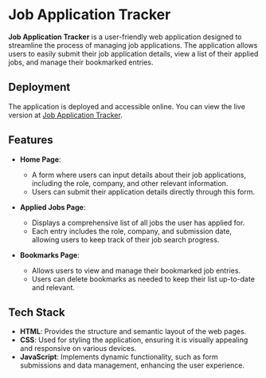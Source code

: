 # Job Application Tracker

**Job Application Tracker** is a user-friendly web application designed to streamline the process of managing job applications. The application allows users to easily submit their job application details, view a list of their applied jobs, and manage their bookmarked entries.

## Deployment

The application is deployed and accessible online. You can view the live version at [Job Application Tracker](https://lucent-brioche-5a0c20.netlify.app/).

## Features

- **Home Page**: 
  - A form where users can input details about their job applications, including the role, company, and other relevant information.
  - Users can submit their application details directly through this form.

- **Applied Jobs Page**: 
  - Displays a comprehensive list of all jobs the user has applied for.
  - Each entry includes the role, company, and submission date, allowing users to keep track of their job search progress.

- **Bookmarks Page**: 
  - Allows users to view and manage their bookmarked job entries.
  - Users can delete bookmarks as needed to keep their list up-to-date and relevant.

## Tech Stack

- **HTML**: Provides the structure and semantic layout of the web pages.
- **CSS**: Used for styling the application, ensuring it is visually appealing and responsive on various devices.
- **JavaScript**: Implements dynamic functionality, such as form submissions and data management, enhancing the user experience.

